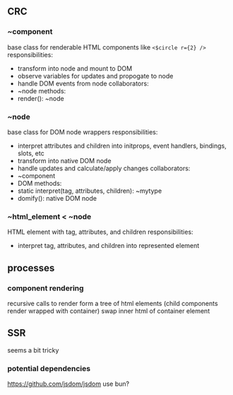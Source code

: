 ## CRC

### ~component
base class for renderable HTML components like `<$circle r={2} />`
responsibilities:
 - transform into node and mount to DOM
 - observe variables for updates and propogate to node
 - handle DOM events from node
collaborators:
 - ~node
methods:
 - render(): ~node

### ~node
base class for DOM node wrappers
responsibilities:
 - interpret attributes and children into initprops, event handlers, bindings, slots, etc
 - transform into native DOM node
 - handle updates and calculate/apply changes
collaborators:
 - ~component
 - DOM
methods:
 - static interpret(tag, attributes, children): ~mytype
 - domify(): native DOM node

### ~html_element < ~node
HTML element with tag, attributes, and children
responsibilities:
 - interpret tag, attributes, and children into represented element


## processes

### component rendering
recursive calls to render form a tree of html elements
(child components render wrapped with container)
swap inner html of container element


## SSR
seems a bit tricky

### potential dependencies
https://github.com/jsdom/jsdom
use bun?
